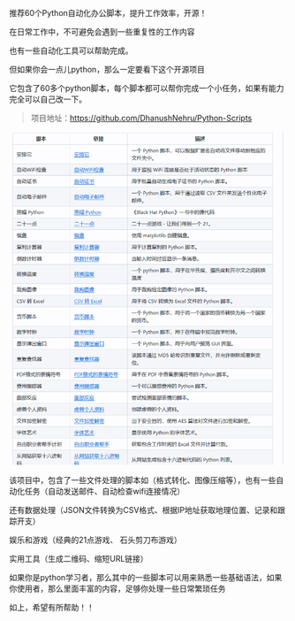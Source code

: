 推荐60个Python自动化办公脚本，提升工作效率，开源！

在日常工作中，不可避免会遇到一些重复性的工作内容

也有一些自动化工具可以帮助完成。

但如果你会一点儿python，那么一定要看下这个开源项目

它包含了60多个python脚本，每个脚本都可以帮你完成一个小任务，如果有能力完全可以自己改一下。

>项目地址：https://github.com/DhanushNehru/Python-Scripts

![部分脚本截图](image.png)

该项目中，包含了一些文件处理的脚本如（格式转化、图像压缩等），也有一些自动化任务（自动发送邮件、自动检查wifi连接情况）

还有数据处理（JSON文件转换为CSV格式、根据IP地址获取地理位置、记录和跟踪开支）

娱乐和游戏（经典的21点游戏、 石头剪刀布游戏）

实用工具（生成二维码、缩短URL链接）

如果你是python学习者，那么其中的一些脚本可以用来熟悉一些基础语法，如果你使用者，那么里面丰富的内容，足够你处理一些日常繁琐任务

如上，希望有所帮助！！